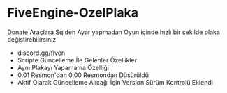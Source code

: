 # FiveEngine-OzelPlaka
Donate Araçlara Sqlden Ayar yapmadan Oyun içinde hızlı bir şekilde plaka değiştirebilirsiniz 
- discord.gg/fiven
- Scripte Güncelleme İle Gelenler Özellikler 
- Aynı Plakayı Yapamama Özelliği
- 0.01 Resmon'dan 0.00 Resmondan Düşürüldü
- Aktif Olarak Güncelleme Alıcağı İçin Version Sürüm Kontrolü Eklendi
